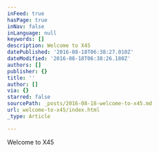 ```yaml
---
inFeed: true
hasPage: true
inNav: false
inLanguage: null
keywords: []
description: Welcome to X45
datePublished: '2016-08-18T06:38:27.010Z'
dateModified: '2016-08-18T06:38:26.180Z'
authors: []
publisher: {}
title: ''
author: []
via: {}
starred: false
sourcePath: _posts/2016-08-18-welcome-to-x45.md
url: welcome-to-x45/index.html
_type: Article

---
```

Welcome to X45